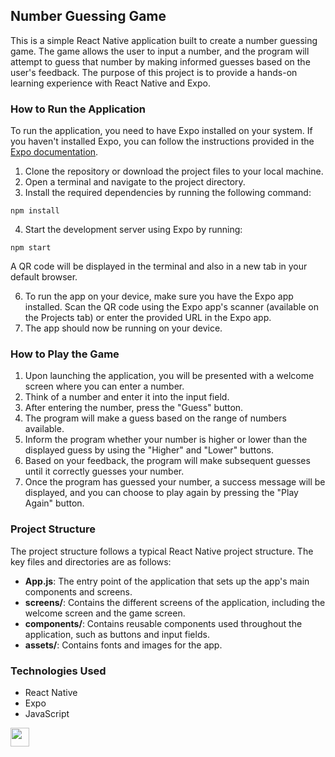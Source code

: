 <h2>Number Guessing Game</h2>
<p>This is a simple React Native application built to create a number guessing game. The game allows the user to input a number, and the program will attempt to guess that number by making informed guesses based on the user's feedback. The purpose of this project is to provide a hands-on learning experience with React Native and Expo.</p>

<h3>How to Run the Application</h3>
<p>To run the application, you need to have Expo installed on your system. If you haven't installed Expo, you can follow the instructions provided in the <a href="https://docs.expo.io/get-started/installation/">Expo documentation</a>.</p>
<ol>
  <li>Clone the repository or download the project files to your local machine.</li>
  <li>Open a terminal and navigate to the project directory.</li>
  <li>Install the required dependencies by running the following command:</li>
</ol>
<pre><code>npm install</code></pre>
<ol start="4">
  <li>Start the development server using Expo by running:</li>
</ol>
<pre><code>npm start</code></pre>
<p>A QR code will be displayed in the terminal and also in a new tab in your default browser.</p>
<ol start="6">
  <li>To run the app on your device, make sure you have the Expo app installed. Scan the QR code using the Expo app's scanner (available on the Projects tab) or enter the provided URL in the Expo app.</li>
  <li>The app should now be running on your device.</li>
</ol>
<h3>How to Play the Game</h3>
<ol>
  <li>Upon launching the application, you will be presented with a welcome screen where you can enter a number.</li>
  <li>Think of a number and enter it into the input field.</li>
  <li>After entering the number, press the "Guess" button.</li>
  <li>The program will make a guess based on the range of numbers available.</li>
  <li>Inform the program whether your number is higher or lower than the displayed guess by using the "Higher" and "Lower" buttons.</li>
  <li>Based on your feedback, the program will make subsequent guesses until it correctly guesses your number.</li>
  <li>Once the program has guessed your number, a success message will be displayed, and you can choose to play again by pressing the "Play Again" button.</li>
</ol>
<h3>Project Structure</h3>
<p>The project structure follows a typical React Native project structure. The key files and directories are as follows:</p>
<ul>
  <li><strong>App.js</strong>: The entry point of the application that sets up the app's main components and screens.</li>
  <li><strong>screens/</strong>: Contains the different screens of the application, including the welcome screen and the game screen.</li>
  <li><strong>components/</strong>: Contains reusable components used throughout the application, such as buttons and input fields.</li>
  <li><strong>assets/</strong>: Contains fonts and images for the app.</li>
</ul>
<h3>Technologies Used</h3>
<ul>
  <li>React Native</li>
  <li>Expo</li>
  <li>JavaScript</li>
</ul>

<img src="../assets/images/cat1.jpg" width="30">
